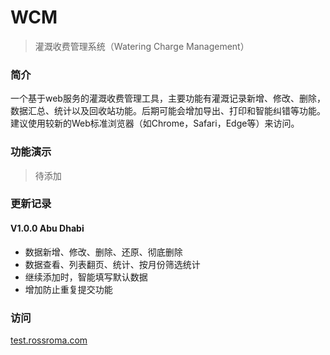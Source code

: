 # WCM

> 灌溉收费管理系统（Watering Charge Management）



### 简介

一个基于web服务的灌溉收费管理工具，主要功能有灌溉记录新增、修改、删除，数据汇总、统计以及回收站功能。后期可能会增加导出、打印和智能纠错等功能。建议使用较新的Web标准浏览器（如Chrome，Safari，Edge等）来访问。



### 功能演示

> 待添加



### 更新记录



#### V1.0.0  Abu Dhabi

* 数据新增、修改、删除、还原、彻底删除
* 数据查看、列表翻页、统计、按月份筛选统计
* 继续添加时，智能填写默认数据
* 增加防止重复提交功能

### 访问
[test.rossroma.com](http://test.rossroma.com)